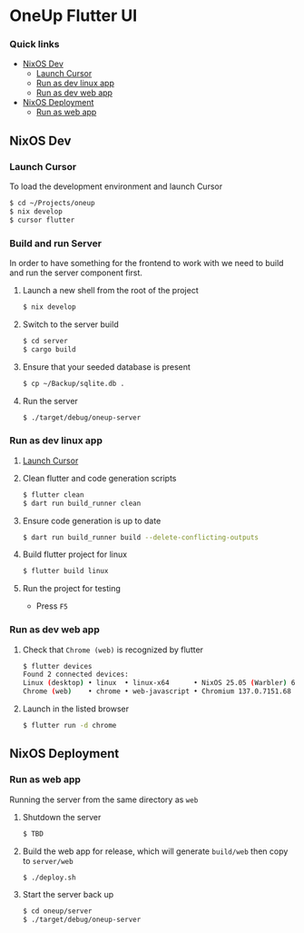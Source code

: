 # OneUp Flutter UI

### Quick links
* [NixOS Dev](#nixos-dev)
  * [Launch Cursor](#launch-cursor)
  * [Run as dev linux app](#run-as-dev-linux-app)
  * [Run as dev web app](#run-as-dev-web-app)
* [NixOS Deployment](#nixos-deployment)
  * [Run as web app](#run-as-web-app)
 
## NixOS Dev

### Launch Cursor
To load the development environment and launch Cursor
```bash
$ cd ~/Projects/oneup
$ nix develop
$ cursor flutter
```

### Build and run Server
In order to have something for the frontend to work with we need to build and run the server 
component first.

1. Launch a new shell from the root of the project
   ```bash
   $ nix develop
   ```
2. Switch to the server build
   ```bash
   $ cd server
   $ cargo build
   ```
3. Ensure that your seeded database is present
   ```bash
   $ cp ~/Backup/sqlite.db .
   ```
4. Run the server
   ```bash
   $ ./target/debug/oneup-server
   ```

### Run as dev linux app
1. [Launch Cursor](#launch-cursor)

2. Clean flutter and code generation scripts
   ```bash
   $ flutter clean
   $ dart run build_runner clean
   ```
3. Ensure code generation is up to date 
   ```bash
   $ dart run build_runner build --delete-conflicting-outputs
   ```
4. Build flutter project for linux
   ```bash
   $ flutter build linux
   ```
5. Run the project for testing
   * Press `F5`

### Run as dev web app
1. Check that `Chrome (web)` is recognized by flutter
   ```bash
   $ flutter devices
   Found 2 connected devices:
   Linux (desktop) • linux  • linux-x64      • NixOS 25.05 (Warbler) 6.6.64
   Chrome (web)    • chrome • web-javascript • Chromium 137.0.7151.68
   ```
2. Launch in the listed browser
   ```bash
   $ flutter run -d chrome
   ```

## NixOS Deployment

### Run as web app
Running the server from the same directory as `web`

1. Shutdown the server
   ```bash
   $ TBD
   ```
2. Build the web app for release, which will generate `build/web` then copy to `server/web`
   ```bash
   $ ./deploy.sh
   ```
3. Start the server back up
   ```bash
   $ cd oneup/server
   $ ./target/debug/oneup-server
   ```
